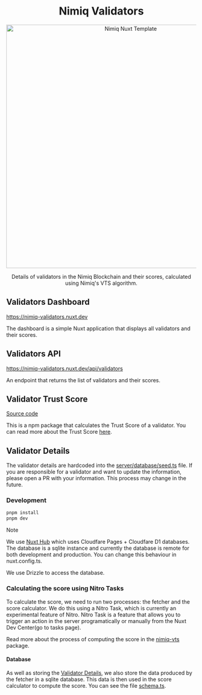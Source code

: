 <h1 align="center">Nimiq Validators</h1>

<p align="center">
  <a href="https://github.com/onmax/nimiq-vue-template">
    <img src="https://github.com/onmax/nimiq-vue-template/raw/main/public/brave_screenshot_localhost.png" alt="Nimiq Nuxt Template" width="644" />
  </a>

<p align="center">
Details of validators in the Nimiq Blockchain and their scores, calculated using Nimiq's VTS algorithm.
<p>

## Validators Dashboard

https://nimiq-validators.nuxt.dev

The dashboard is a simple Nuxt application that displays all validators and their scores.

## Validators API

https://nimiq-validators.nuxt.dev/api/validators

An endpoint that returns the list of validators and their scores.

## Validator Trust Score

[Source code](./packages/nimiq-vts/)

This is a npm package that calculates the Trust Score of a validator. You can read more about the Trust Score [here](https://nimiq-validators.nuxt.dev/vts).

## Validator Details

The validator details are hardcoded into the [server/database/seed.ts](./server/database/seed.ts) file. If you are responsible for a validator and want to update the information, please open a PR with your information. This process may change in the future.

### Development

```bash
pnpm install
pnpm dev
```

> [!Note]
> We use [Nuxt Hub](https://hub.nuxt.dev) which uses Cloudfare Pages + Cloudfare D1 databases. The database is a sqlite instance and currently the database is remote for both development and production. You can change this behaviour in nuxt.config.ts.

We use Drizzle to access the database.

### Calculating the score using Nitro Tasks

To calculate the score, we need to run two processes: the fetcher and the score calculator. We do this using a Nitro Task, which is currently an experimental feature of Nitro. Nitro Task is a feature that allows you to trigger an action in the server programatically or manually from the Nuxt Dev Center(go to tasks page).

Read more about the process of computing the score in the [nimiq-vts](./packages/nimiq-vts/README.md) package.

#### Database

As well as storing the [Validator Details](#validator-details), we also store the data produced by the fetcher in a sqlite database. This data is then used in the score calculator to compute the score. You can see the file [schema.ts](./server/database/schema.ts).
